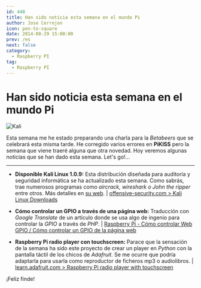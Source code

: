 ```yaml
---
id: 448
title: Han sido noticia esta semana en el mundo Pi
author: Jose Cerrejon
icon: pen-to-square
date: 2014-08-29 15:00:00
prev: /es
next: false
category:
  - Raspberry PI
tag:
  - Raspberry PI
---
```


# Han sido noticia esta semana en el mundo Pi

![Kali](/images/kali.jpg)

Esta semana me he estado preparando una charla para la *Betabeers* que se celebrará esta misma tarde. He corregido varios errores en **PiKISS** pero la semana que viene traeré alguna que otra novedad. Hoy veremos algunas noticias que se han dado esta semana. Let's go!...

- - -
* **Disponible Kali Linux 1.0.9:** Esta distribución diseñada para auditoría y seguridad informática se ha actualizado esta semana. Como sabrás, trae numerosos programas como *aircrack, wireshark o John the ripper* entre otros. Más detalles en [su web](http://www.kali.org/news/kali-tools-website-launched-1-0-9-released/). | [offensive-security.com > Kali Linux Downloads](http://www.offensive-security.com/kali-linux-vmware-arm-image-download/)

* **Cómo controlar un GPIO a través de una página web:** Traducción con *Google Translate* de un artículo donde se usa algo de ingenio para controlar la *GPIO* a través de *PHP*. | [Raspberry Pi - Cómo controlar Web GPIO / Cómo controlar un GPIO de la página web](https://translate.google.com/translate?sl=auto&tl=es&js=y&prev=_t&hl=es&ie=UTF-8&u=http%3A%2F%2Fchiptron.petus.cz%2Farticles.php%3Farticle_id%3D62&edit-text=)

* **Raspberry Pi radio player con touchscreen:** Parace que la sensación de la semana ha sido este proyecto de crear un player en *Python* con la pantalla táctil de los chicos de *Adafruit*. Se me ocurre que podría adaptarla para usarla como reproductor de ficheros mp3 o audiolibros. | [learn.adafruit.com > Raspberry Pi radio player with touchscreen](https://learn.adafruit.com/raspberry-pi-radio-player-with-touchscreen?view=all)


¡Feliz finde!